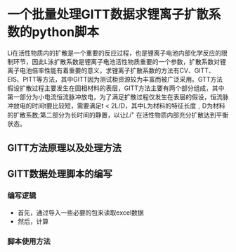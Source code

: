 # 一个批量处理GITT数据求锂离子扩散系数的python脚本



Li在活性物质内的扩散是一个重要的反应过程，也是锂离子电池内部化学反应的限制环节，因此L泳扩散系数是锂离子电池活性物质重要的一个参数，扩散系数对锂离子电池倍率性能有着重要的意义，求锂离子扩散系数的方法有CV、GITT、EIS、PITT等方法，其中GITT因为测试柜资源较为丰富而被广泛采用。GTT方法假设扩散过程主要发生在固相材料的表层，GITT方法主要有两个部分组成，其中第一部分为小电流恒流脉冲放电，为了满足扩散过程仅发生在表层的假设，恒流脉冲放电的时间t要比较短，需要满足t < 2L/D，其中L为材料的特征长度﹐D为材料的扩散系数;第二部分为长时间的静置，以让$Li^+$
在活性物质内部充分扩散达到平衡状态。

## GITT方法原理以及处理方法

## GITT数据处理脚本的编写
### 编写逻辑
- 首先，通过导入一些必要的包来读取excel数据
- 然后，计算

### 脚本使用方法

<!--more-->

